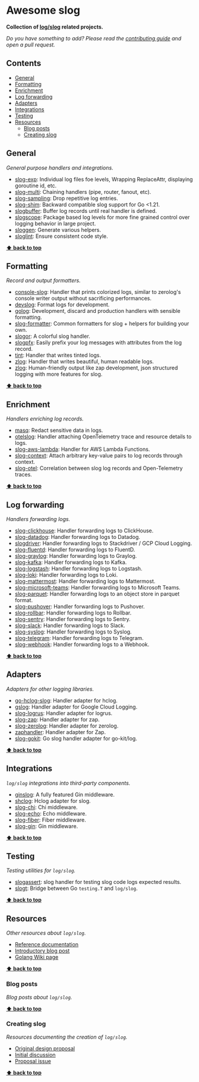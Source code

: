 # Awesome slog

**Collection of [log/slog](https://pkg.go.dev/log/slog) related projects.**

_Do you have something to add? Please read the [contributing guide](CONTRIBUTING.md) and open a pull request._

## Contents

- [General](#general)
- [Formatting](#formatting)
- [Enrichment](#enrichment)
- [Log forwarding](#log-forwarding)
- [Adapters](#adapters)
- [Integrations](#integrations)
- [Testing](#testing)
- [Resources](#resources)
  - [Blog posts](#blog-posts)
  - [Creating slog](#creating-slog)

## General

_General purpose handlers and integrations._

- [slog-exp](https://github.com/smallnest/slog-exp): Individual log files foe levels, Wrapping ReplaceAttr, displaying goroutine id, etc.
- [slog-multi](https://github.com/samber/slog-multi): Chaining handlers (pipe, router, fanout, etc).
- [slog-sampling](https://github.com/samber/slog-sampling): Drop repetitive log entries.
- [slog-shim](https://github.com/sagikazarmark/slog-shim): Backward compatible slog support for Go <1.21.
- [slogbuffer](https://github.com/delicb/slogbuffer): Buffer log records until real handler is defined.
- [slogscope](https://github.com/apperia-de/slogscope): Package based log levels for more fine grained control over logging behavior in large project.
- [sloggen](https://github.com/go-simpler/sloggen): Generate various helpers.
- [sloglint](https://github.com/go-simpler/sloglint): Ensure consistent code style.

**[⬆ back to top](#contents)**

## Formatting

_Record and output formatters._

- [console-slog](https://github.com/phsym/console-slog): Handler that prints colorized logs, similar to zerolog's console writer output without sacrificing performances.
- [devslog](https://github.com/golang-cz/devslog): Format logs for development.
- [golog](https://github.com/primalskill/golog): Development, discard and production handlers with sensible formatting.
- [slog-formatter](https://github.com/samber/slog-formatter): Common formatters for slog + helpers for building your own.
- [slogor](https://gitlab.com/greyxor/slogor): A colorful slog handler.
- [slogpfx](https://github.com/dpotapov/slogpfx): Easily prefix your log messages with attributes from the log record.
- [tint](https://github.com/lmittmann/tint): Handler that writes tinted logs.
- [zlog](https://github.com/jeffry-luqman/zlog): Handler that writes beautiful, human readable logs.
- [zlog](https://github.com/icefed/zlog): Human-friendly output like zap development, json structured logging with more features for slog.

**[⬆ back to top](#contents)**

## Enrichment

_Handlers enriching log records._

- [masq](https://github.com/m-mizutani/masq): Redact sensitive data in logs.
- [otelslog](https://github.com/go-slog/otelslog): Handler attaching OpenTelemetry trace and resource details to logs.
- [slog-aws-lambda](https://github.com/jbleduigou/slog-aws-lambda): Handler for AWS Lambda Functions.
- [slog-context](https://github.com/PumpkinSeed/slog-context): Attach arbitrary key-value pairs to log records through context.
- [slog-otel](https://github.com/remychantenay/slog-otel): Correlation between slog log records and Open-Telemetry traces.

**[⬆ back to top](#contents)**

## Log forwarding

_Handlers forwarding logs._

- [slog-clickhouse](https://github.com/smallnest/slog-clickhouse): Handler forwarding logs to ClickHouse.
- [slog-datadog](https://github.com/samber/slog-datadog): Handler forwarding logs to Datadog.
- [slogdriver](https://github.com/jussi-kalliokoski/slogdriver): Handler forwarding logs to Stackdriver / GCP Cloud Logging.
- [slog-fluentd](https://github.com/samber/slog-fluentd): Handler forwarding logs to FluentD.
- [slog-graylog](https://github.com/samber/slog-graylog): Handler forwarding logs to Graylog.
- [slog-kafka](https://github.com/samber/slog-kafka): Handler forwarding logs to Kafka.
- [slog-logstash](https://github.com/samber/slog-logstash): Handler forwarding logs to Logstash.
- [slog-loki](https://github.com/samber/slog-loki): Handler forwarding logs to Loki.
- [slog-mattermost](https://github.com/samber/slog-mattermost): Handler forwarding logs to Mattermost.
- [slog-microsoft-teams](https://github.com/samber/slog-microsoft-teams): Handler forwarding logs to Microsoft Teams.
- [slog-parquet](https://github.com/samber/slog-parquet): Handler forwarding logs to an object store in parquet format.
- [slog-pushover](https://github.com/SkYNewZ/slog-pushover): Handler forwarding logs to Pushover.
- [slog-rollbar](https://github.com/samber/slog-rollbar): Handler forwarding logs to Rollbar.
- [slog-sentry](https://github.com/samber/slog-sentry): Handler forwarding logs to Sentry.
- [slog-slack](https://github.com/samber/slog-slack): Handler forwarding logs to Slack.
- [slog-syslog](https://github.com/samber/slog-syslog): Handler forwarding logs to Syslog.
- [slog-telegram](https://github.com/samber/slog-telegram): Handler forwarding logs to Telegram.
- [slog-webhook](https://github.com/samber/slog-webhook): Handler forwarding logs to a Webhook.

**[⬆ back to top](#contents)**

## Adapters

_Adapters for other logging libraries._

- [go-hclog-slog](https://github.com/evanphx/go-hclog-slog): Handler adapter for hclog.
- [gslog](https://github.com/maguro/gslog): Handler adapter for Google Cloud Logging.
- [slog-logrus](https://github.com/samber/slog-logrus): Handler adapter for logrus.
- [slog-zap](https://github.com/samber/slog-zap): Handler adapter for zap.
- [slog-zerolog](https://github.com/samber/slog-zerolog): Handler adapter for zerolog.
- [zaphandler](https://github.com/chanchal1987/zaphandler): Handler adapter for Zap.
- [slog-gokit](https://github.com/tjhop/slog-gokit): Go slog handler adapter for go-kit/log.

**[⬆ back to top](#contents)**

## Integrations

_`log/slog` integrations into third-party components._

- [ginslog](https://github.com/FabienMht/ginslog): A fully featured Gin middleware.
- [shclog](https://github.com/ValerySidorin/shclog): Hclog adapter for slog.
- [slog-chi](https://github.com/samber/slog-chi): Chi middleware.
- [slog-echo](https://github.com/samber/slog-echo): Echo middleware.
- [slog-fiber](https://github.com/samber/slog-fiber): Fiber middleware.
- [slog-gin](https://github.com/samber/slog-gin): Gin middleware.

**[⬆ back to top](#contents)**

## Testing

_Testing utilities for `log/slog`._

- [slogassert](https://github.com/thejerf/slogassert): slog handler for testing slog code logs expected results.
- [slogt](https://github.com/neilotoole/slogt): Bridge between Go `testing.T` and `log/slog`.

**[⬆ back to top](#contents)**

## Resources

_Other resources about `log/slog`._

- [Reference documentation](https://pkg.go.dev/log/slog)
- [Introductory blog post](https://go.dev/blog/slog)
- [Golang Wiki page](https://go.dev/wiki/Resources-for-slog)

**[⬆ back to top](#contents)**

### Blog posts

_Blog posts about `log/slog`._


**[⬆ back to top](#contents)**

### Creating slog

_Resources documenting the creation of `log/slog`._

- [Original design proposal](https://go.googlesource.com/proposal/+/master/design/56345-structured-logging.md)
- [Initial discussion](https://github.com/golang/go/discussions/54763)
- [Proposal issue](https://github.com/golang/go/issues/56345)

**[⬆ back to top](#contents)**

